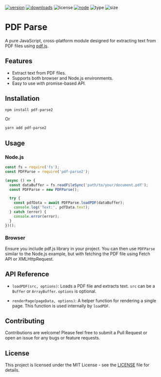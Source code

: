 [![version](https://img.shields.io/npm/v/pdf-parse.svg)](https://www.npmjs.org/package/pdf-parse2)
[![downloads](https://img.shields.io/npm/dt/pdf-parse2.svg)](https://www.npmjs.org/package/pdf-parse2)
![license](https://img.shields.io/npm/l/pdf-parse2)
[![node](https://img.shields.io/node/v/pdf-parse2.svg)](https://nodejs.org/)
![type](https://img.shields.io/npm/types/pdf-parse2)
![size](https://img.shields.io/npm/unpacked-size/pdf-parse2)

# PDF Parse

A pure JavaScript, cross-platform module designed for extracting text from PDF files using [pdf.js](https://mozilla.github.io/pdf.js/).

## Features

- Extract text from PDF files.
- Supports both browser and Node.js environments.
- Easy to use with promise-based API.

## Installation

```bash
npm install pdf-parse2
```

Or

```bash
yarn add pdf-parse2
```

## Usage

### Node.js

```javascript
const fs = require('fs');
const PDFParse = require('pdf-parse2');

(async () => {
  const dataBuffer = fs.readFileSync('path/to/your/document.pdf');
  const PDFParse = new PDFParse();

  try {
    const pdfData = await PDFParse.loadPDF(dataBuffer);
    console.log('Text:', pdfData.text);
  } catch (error) {
    console.error(error);
  }
})();
```

### Browser

Ensure you include pdf.js library in your project. You can then use `PDFParse` similar to the Node.js example, but with fetching the PDF file using Fetch API or XMLHttpRequest.

## API Reference

- `loadPDF(src, options)`: Loads a PDF file and extracts text. `src` can be a `Buffer` or `ArrayBuffer`. `options` is optional.

- `renderPage(pageData, options)`: A helper function for rendering a single page. This function is used internally by `loadPDF`.

## Contributing

Contributions are welcome! Please feel free to submit a Pull Request or open an issue for any bugs or feature requests.

## License

This project is licensed under the MIT License - see the [LICENSE](LICENSE) file for details.
